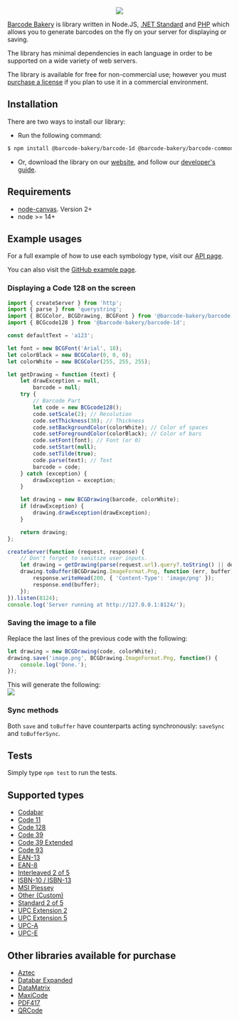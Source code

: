 ﻿<p align="center"><a href="https://www.barcodebakery.com" target="_blank">
    <img src="https://www.barcodebakery.com/images/BCG-Logo-SQ-GitHub.svg">
</a></p>

[Barcode Bakery][1] is library written in Node.JS, [.NET Standard][32] and [PHP][33] which allows you to generate barcodes on the fly on your server for displaying or saving.

The library has minimal dependencies in each language in order to be supported on a wide variety of web servers.

The library is available for free for non-commercial use; however you must [purchase a license][2] if you plan to use it in a commercial environment.

Installation
------------
There are two ways to install our library:

* Run the following command:
```bash
$ npm install @barcode-bakery/barcode-1d @barcode-bakery/barcode-common
```
* Or, download the library on our [website][3], and follow our [developer's guide][4].

Requirements
------------
* [node-canvas](https://github.com/Automattic/node-canvas). Version 2+
* node >= 14+

Example usages
--------------
For a full example of how to use each symbology type, visit our [API page][5].

You can also visit the [GitHub example page][34].

### Displaying a Code 128 on the screen
```javascript
import { createServer } from 'http';
import { parse } from 'querystring';
import { BCGColor, BCGDrawing, BCGFont } from '@barcode-bakery/barcode-common';
import { BCGcode128 } from '@barcode-bakery/barcode-1d';

const defaultText = 'a123';

let font = new BCGFont('Arial', 18);
let colorBlack = new BCGColor(0, 0, 0);
let colorWhite = new BCGColor(255, 255, 255);

let getDrawing = function (text) {
    let drawException = null,
        barcode = null;
    try {
        // Barcode Part
        let code = new BCGcode128();
        code.setScale(2); // Resolution
        code.setThickness(30); // Thickness
        code.setBackgroundColor(colorWhite); // Color of spaces
        code.setForegroundColor(colorBlack); // Color of bars
        code.setFont(font); // Font (or 0)
        code.setStart(null);
        code.setTilde(true);
        code.parse(text); // Text
        barcode = code;
    } catch (exception) {
        drawException = exception;
    }

    let drawing = new BCGDrawing(barcode, colorWhite);
    if (drawException) {
        drawing.drawException(drawException);
    }

    return drawing;
};

createServer(function (request, response) {
    // Don't forget to sanitize user inputs.
    let drawing = getDrawing(parse(request.url).query?.toString() || defaultText);
    drawing.toBuffer(BCGDrawing.ImageFormat.Png, function (err, buffer) {
        response.writeHead(200, { 'Content-Type': 'image/png' });
        response.end(buffer);
    });
}).listen(8124);
console.log('Server running at http://127.0.0.1:8124/');
```

### Saving the image to a file
Replace the last lines of the previous code with the following:
```javascript
let drawing = new BCGDrawing(code, colorWhite);
drawing.save('image.png', BCGDrawing.ImageFormat.Png, function() {
    console.log('Done.');
});
```

This will generate the following:
<br />
<img src="https://www.barcodebakery.com/images/code-128-github.png">

### Sync methods
Both `save` and `toBuffer` have counterparts acting synchronously: `saveSync` and `toBufferSync`.

## Tests
Simply type `npm test` to run the tests.


Supported types
---------------
* [Codabar][6]
* [Code 11][7]
* [Code 128][8]
* [Code 39][9]
* [Code 39 Extended][10]
* [Code 93][11]
* [EAN-13][12]
* [EAN-8][13]
* [Interleaved 2 of 5][16]
* [ISBN-10 / ISBN-13][17]
* [MSI Plessey][18]
* [Other (Custom)][19]
* [Standard 2 of 5][21]
* [UPC Extension 2][22]
* [UPC Extension 5][23]
* [UPC-A][24]
* [UPC-E][25]

Other libraries available for purchase
--------------------------------------
* [Aztec][35]
* [Databar Expanded][36]
* [DataMatrix][37]
* [MaxiCode][38]
* [PDF417][39]
* [QRCode][40]


[1]: https://www.barcodebakery.com
[2]: https://www.barcodebakery.com/en/purchase
[3]: https://www.barcodebakery.com/en/download
[4]: https://www.barcodebakery.com/en/docs/nodejs/guide
[5]: https://www.barcodebakery.com/en/docs/nodejs/barcode/1d
[6]: https://www.barcodebakery.com/en/docs/nodejs/barcode/codabar/api
[7]: https://www.barcodebakery.com/en/docs/nodejs/barcode/code11/api
[8]: https://www.barcodebakery.com/en/docs/nodejs/barcode/code128/api
[9]: https://www.barcodebakery.com/en/docs/nodejs/barcode/code39/api
[10]: https://www.barcodebakery.com/en/docs/nodejs/barcode/code39extended/api
[11]: https://www.barcodebakery.com/en/docs/nodejs/barcode/code93/api
[12]: https://www.barcodebakery.com/en/docs/nodejs/barcode/ean13/api
[13]: https://www.barcodebakery.com/en/docs/nodejs/barcode/ean8/api
[16]: https://www.barcodebakery.com/en/docs/nodejs/barcode/i25/api
[17]: https://www.barcodebakery.com/en/docs/nodejs/barcode/isbn/api
[18]: https://www.barcodebakery.com/en/docs/nodejs/barcode/msi/api
[19]: https://www.barcodebakery.com/en/docs/nodejs/barcode/othercode/api
[21]: https://www.barcodebakery.com/en/docs/nodejs/barcode/s25/api
[22]: https://www.barcodebakery.com/en/docs/nodejs/barcode/upcext2/api
[23]: https://www.barcodebakery.com/en/docs/nodejs/barcode/upcext5/api
[24]: https://www.barcodebakery.com/en/docs/nodejs/barcode/upca/api
[25]: https://www.barcodebakery.com/en/docs/nodejs/barcode/upce/api
[32]: https://github.com/barcode-bakery/barcode-dotnet-1d/
[33]: https://github.com/barcode-bakery/barcode-php-1d/
[34]: https://github.com/barcode-bakery/barcode-nodejs-example-1d/
[35]: https://www.barcodebakery.com/en/docs/nodejs/barcode/aztec/api
[36]: https://www.barcodebakery.com/en/docs/nodejs/barcode/databarexpanded/api
[37]: https://www.barcodebakery.com/en/docs/nodejs/barcode/datamatrix/api
[38]: https://www.barcodebakery.com/en/docs/nodejs/barcode/maxicode/api
[39]: https://www.barcodebakery.com/en/docs/nodejs/barcode/pdf417/api
[40]: https://www.barcodebakery.com/en/docs/nodejs/barcode/qrcode/api
